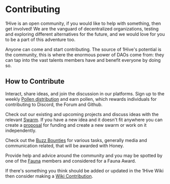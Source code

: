 # Contributing

1Hive is an open community, if you would like to help with something, then get involved! We are the vanguard of decentralized organizations, testing and exploring different alternatives for the future, and we would love for you to be a part of this adventure too.

Anyone can come and start contributing. The source of 1Hive's potential is the community, this is where the enormous power of DAOs come from: they can tap into the vast talents members have and benefit everyone by doing so.

## How to Contribute

Interact, share ideas, and join the discussion in our platforms. Sign up to the weekly [Pollen distribution](pollen.md) and earn pollen, which rewards individuals for contributing to Discord, the Forum and Github.

Check out our existing and upcoming projects and discuss ideas with the relevant [Swarm](../community/swarms/). If you have a new idea and it doesn't fit anywhere you can create a [proposal](../projects/honey/participation.md) for funding and create a new swarm or work on it independently.

Check out the [Buzz Bounties](../community/media/buzz-bounty.md) for various tasks, generally media and communication related, that will be awarded with Honey.

Provide help and advice around the community and you may be spotted by one of the [Fauna](../community/swarms/fauna.md) members and considered for a Fauna Award.

If there's something you think should be added or updated in the 1Hive Wiki then consider making a [Wiki Contribution](../guides/wiki-contribution.md).

